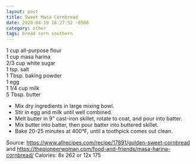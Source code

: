 ```yaml
---
layout: post
title: Sweet Masa Cornbread
date: 2020-04-19 16:27:52 -0500
category: other
tags: bread corn southern
---
```

1 cup all-purpose flour  
1 cup masa harina  
2/3 cup white sugar  
1 tsp. salt  
1 Tbsp. baking powder  
1 egg  
1 1/4 cup milk  
5 Tbsp. butter  
<ul>
 	<li>Mix dry ingredients in large mixing bowl.</li>
 	<li>Stir in egg and milk until well combined.</li>
 	<li>Melt butter in 9" cast-iron skillet, rotate to coat, and pour into batter.</li>
 	<li>Mix butter into batter, then pour batter into buttered skillet.</li>
 	<li>Bake 20-25 minutes at 400°F, until a toothpick comes out clean.</li>
</ul>
Source: <a href="https://www.allrecipes.com/recipe/17891/golden-sweet-cornbread/">https://www.allrecipes.com/recipe/17891/golden-sweet-cornbread</a> and <a href="https://thepioneerwoman.com/food-and-friends/masa-harina-cornbread/">https://thepioneerwoman.com/food-and-friends/masa-harina-cornbread/</a>
Calories: 8x 262 or 12x 175  
